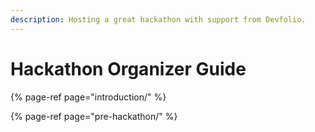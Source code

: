 ```yaml
---
description: Hosting a great hackathon with support from Devfolio.
---
```


# Hackathon Organizer Guide

{% page-ref page="introduction/" %}

{% page-ref page="pre-hackathon/" %}

